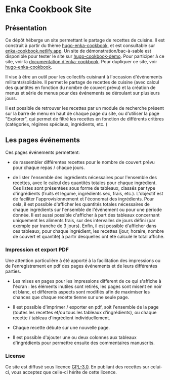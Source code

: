 # Enka Cookbook Site

## Présentation

Ce dépôt héberge un site permettant le partage de recettes de cuisine. Il est construit à partir du thème [hugo-enka-cookbook](https://github.com/encas-parka/hugo-enka-cookbook), et est consultable sur  [enka-cookbook.netlify.app](https://enka-cookbook.netlify.app). Un site de démonstration/bac-à-sable est disponible pour tester le site sur [hugo-cookbook-demo](). Pour participer à ce site, voir la [documentation d'enka-cookbook](). Pour dupliquer ce site, voir [hugo-enka-cookbook](https://github.com/encas-parka/hugo-enka-cookbook).

Il vise à être un outil pour les collectifs cuisinant à l'occasion d'événements militants/solidaire. Il permet le partage de recettes de cuisine (avec calcul des quantités en fonction du nombre de couvert prévu) et la création de menus et série de menus pour des événements se déroulant sur plusieurs jours. 

Il est possible de retrouver les recettes par un module de recherche présent sur la barre de menu en haut de chaque page du site, ou d'utiliser la page "Explorer", qui permet de filtré les recettes en fonction de différents critères (catégories, régimes spéciaux, ingrédients, etc. )

## Les pages événements

Ces pages événements permettent:

- de rassembler différentes recettes pour le nombre de couvert prévu pour chaque repas / chaque jours. 

- de lister l'ensemble des ingrédients nécessaires pour l'ensemble des recettes, avec le calcul des quantités totales pour chaque ingrédient. Ces listes sont présentées sous forme de tableaux, classés par type d'ingrédients (fruits et légume, ingrédients sec, frais, etc.). L'objectif est de faciliter l'approvisionnement et l'économat des ingrédients. Pour cela, il est possible d'afficher les quantités totales nécessaires de chaque ingrédients sur l'ensemble de l'événement ou pour une période donnée. Il est aussi possible d'afficher à part des tableaux concernant uniquement les aliments frais, sur des intervalles de jours défini (par exemple par tranche de 3 jours). Enfin, il est possible d'afficher dans ces tableaux, pour chaque ingrédient, les recettes (jour, horaire, nombre de couvert et quantité) à partir desquelles ont été calculé le total affiché.  

### Impression et export PDF

Une attention particulière à été apporté à la facilitation des impressions ou de l'enregistrement en pdf des pages événements et de leurs différentes parties. 

- Les mises en pages pour les impressions diffèrent de ce qui s'affiche à l'écran : les éléments inutiles sont retirés, les pages sont misent en noir et blanc, et différents aspects sont modifiés afin de maximiser les chances que chaque recette tienne sur une seule page.

- Il est possible d'imprimer / exporter en pdf, soit l'ensemble de la page (toutes les recettes et/ou tous les tableaux d'ingrédients), ou chaque recette / tableau d'ingrédient individuellement.

- Chaque recette débute sur une nouvelle page.

- Il est possible d'ajouter une ou deux colonnes aux tableaux d'ingrédients pour permettre ensuite des commentaires manuscrits. 

### License

Ce site est diffusé sous licence [GPL-3.0](https://opensource.org/license/gpl-3-0/). En publiant des recettes sur celui-ci, vous acceptez que celle-ci hérite de cette licence. 
